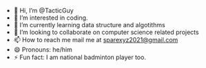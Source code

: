 - 👋 Hi, I’m @TacticGuy
- 👀 I’m interested in coding.
- 🌱 I’m currently learning data structure and algotithms
- 💞️ I’m looking to collaborate on computer science related projects
- 📫 How to reach me mail me at sparexyz2021@gmail.com
- 😄 Pronouns: he/him
- ⚡ Fun fact: I am national badminton player too.

<!---
TacticGuy/TacticGuy is a ✨ special ✨ repository because its `README.md` (this file) appears on your GitHub profile.
You can click the Preview link to take a look at your changes.
--->

